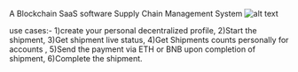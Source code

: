 A Blockchain SaaS software Supply Chain Management System 
![alt text](https://www.daulathussain.com/wp-content/uploads/2023/09/tracking.png)

use cases:-
1)create your personal decentralized profile,
2)Start the shipment,
3)Get shipment live status,
4)Get Shipments counts personally for accounts ,
5)Send the payment via ETH or BNB upon completion of shipment,
6)Complete the shipment.

